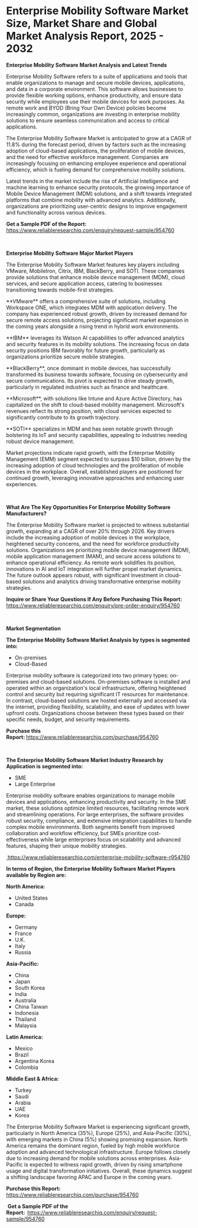 <p><h1>Enterprise Mobility Software Market Size, Market Share and Global Market Analysis Report, 2025 - 2032</h1></p><p><strong>Enterprise Mobility Software Market Analysis and Latest Trends</strong></p>
<p><p>Enterprise Mobility Software refers to a suite of applications and tools that enable organizations to manage and secure mobile devices, applications, and data in a corporate environment. This software allows businesses to provide flexible working options, enhance productivity, and ensure data security while employees use their mobile devices for work purposes. As remote work and BYOD (Bring Your Own Device) policies become increasingly common, organizations are investing in enterprise mobility solutions to ensure seamless communication and access to critical applications.</p><p>The Enterprise Mobility Software Market is anticipated to grow at a CAGR of 11.8% during the forecast period, driven by factors such as the increasing adoption of cloud-based applications, the proliferation of mobile devices, and the need for effective workforce management. Companies are increasingly focusing on enhancing employee experience and operational efficiency, which is fueling demand for comprehensive mobility solutions. </p><p>Latest trends in the market include the rise of Artificial Intelligence and machine learning to enhance security protocols, the growing importance of Mobile Device Management (MDM) solutions, and a shift towards integrated platforms that combine mobility with advanced analytics. Additionally, organizations are prioritizing user-centric designs to improve engagement and functionality across various devices.</p></p>
<p><strong>Get a Sample PDF of the Report:&nbsp;</strong> <a href="https://www.reliableresearchiq.com/enquiry/request-sample/954760?utm_campaign=2744&utm_medium=2&utm_source=Github&utm_content=ia&utm_term=18042025&utm_id=enterprise-mobility-software">https://www.reliableresearchiq.com/enquiry/request-sample/954760</a></p>
<p>&nbsp;</p>
<p><strong>Enterprise Mobility Software Major Market Players</strong></p>
<p><p>The Enterprise Mobility Software Market features key players including VMware, MobileIron, Citrix, IBM, BlackBerry, and SOTI. These companies provide solutions that enhance mobile device management (MDM), cloud services, and secure application access, catering to businesses transitioning towards mobile-first strategies.</p><p>**VMware** offers a comprehensive suite of solutions, including Workspace ONE, which integrates MDM with application delivery. The company has experienced robust growth, driven by increased demand for secure remote access solutions, projecting significant market expansion in the coming years alongside a rising trend in hybrid work environments.</p><p>**IBM** leverages its Watson AI capabilities to offer advanced analytics and security features in its mobility solutions. The increasing focus on data security positions IBM favorably for future growth, particularly as organizations prioritize secure mobile strategies.</p><p>**BlackBerry**, once dominant in mobile devices, has successfully transformed its business towards software, focusing on cybersecurity and secure communications. Its pivot is expected to drive steady growth, particularly in regulated industries such as finance and healthcare.</p><p>**Microsoft**, with solutions like Intune and Azure Active Directory, has capitalized on the shift to cloud-based mobility management. Microsoft's revenues reflect its strong position, with cloud services expected to significantly contribute to its growth trajectory.</p><p>**SOTI** specializes in MDM and has seen notable growth through bolstering its IoT and security capabilities, appealing to industries needing robust device management.</p><p>Market projections indicate rapid growth, with the Enterprise Mobility Management (EMM) segment expected to surpass $10 billion, driven by the increasing adoption of cloud technologies and the proliferation of mobile devices in the workplace. Overall, established players are positioned for continued growth, leveraging innovative approaches and enhancing user experiences.</p></p>
<p>&nbsp;</p>
<p><strong>What Are The Key Opportunities For Enterprise Mobility Software Manufacturers?</strong></p>
<p><p>The Enterprise Mobility Software market is projected to witness substantial growth, expanding at a CAGR of over 20% through 2026. Key drivers include the increasing adoption of mobile devices in the workplace, heightened security concerns, and the need for workforce productivity solutions. Organizations are prioritizing mobile device management (MDM), mobile application management (MAM), and secure access solutions to enhance operational efficiency. As remote work solidifies its position, innovations in AI and IoT integration will further propel market dynamics. The future outlook appears robust, with significant investment in cloud-based solutions and analytics driving transformative enterprise mobility strategies.</p></p>
<p><strong>Inquire or Share Your Questions If Any Before Purchasing This Report:</strong> <a href="https://www.reliableresearchiq.com/enquiry/pre-order-enquiry/954760?utm_campaign=2744&utm_medium=2&utm_source=Github&utm_content=ia&utm_term=18042025&utm_id=enterprise-mobility-software">https://www.reliableresearchiq.com/enquiry/pre-order-enquiry/954760</a></p>
<p>&nbsp;</p>
<p><strong>Market Segmentation</strong></p>
<p><strong>The Enterprise Mobility Software Market Analysis by types is segmented into:</strong></p>
<p><ul><li>On-premises</li><li>Cloud-Based</li></ul></p>
<p><p>Enterprise mobility software is categorized into two primary types: on-premises and cloud-based solutions. On-premises software is installed and operated within an organization's local infrastructure, offering heightened control and security but requiring significant IT resources for maintenance. In contrast, cloud-based solutions are hosted externally and accessed via the internet, providing flexibility, scalability, and ease of updates with lower upfront costs. Organizations choose between these types based on their specific needs, budget, and security requirements.</p></p>
<p><strong>Purchase this Report:&nbsp;</strong><a href="https://www.reliableresearchiq.com/purchase/954760?utm_campaign=2744&utm_medium=2&utm_source=Github&utm_content=ia&utm_term=18042025&utm_id=enterprise-mobility-software">https://www.reliableresearchiq.com/purchase/954760</a></p>
<p>&nbsp;</p>
<p><strong>The Enterprise Mobility Software Market Industry Research by Application is segmented into:</strong></p>
<p><ul><li>SME</li><li>Large Enterprise</li></ul></p>
<p><p>Enterprise mobility software enables organizations to manage mobile devices and applications, enhancing productivity and security. In the SME market, these solutions optimize limited resources, facilitating remote work and streamlining operations. For large enterprises, the software provides robust security, compliance, and extensive integration capabilities to handle complex mobile environments. Both segments benefit from improved collaboration and workflow efficiency, but SMEs prioritize cost-effectiveness while large enterprises focus on scalability and advanced features, shaping their unique mobility strategies.</p></p>
<p><a href="https://www.reliableresearchiq.com/enterprise-mobility-software-r954760?utm_campaign=2744&utm_medium=2&utm_source=Github&utm_content=ia&utm_term=18042025&utm_id=enterprise-mobility-software">&nbsp;https://www.reliableresearchiq.com/enterprise-mobility-software-r954760</a></p>
<p><strong>In terms of Region, the Enterprise Mobility Software Market Players available by Region are:</strong></p>
<p>
    <p> <strong> North America: </strong>
        <ul>
            <li>United States</li>
            <li>Canada</li>
        </ul>
        </p> 
    <p> <strong> Europe: </strong>
        <ul>
            <li>Germany</li>
            <li>France</li>
            <li>U.K.</li>
            <li>Italy</li>
            <li>Russia</li>
        </ul>
        </p> 
    <p> <strong> Asia-Pacific: </strong>
        <ul>
            <li>China</li>
            <li>Japan</li>
            <li>South Korea</li>
            <li>India</li>
            <li>Australia</li>
            <li>China Taiwan</li>
            <li>Indonesia</li>
            <li>Thailand</li>
            <li>Malaysia</li>
        </ul>
        </p> 
    <p> <strong> Latin America: </strong>
        <ul>
            <li>Mexico</li>
            <li>Brazil</li>
            <li>Argentina Korea</li>
            <li>Colombia</li>
        </ul>
        </p> 
    <p> <strong> Middle East & Africa: </strong>
        <ul>
            <li>Turkey</li>
            <li>Saudi</li>
            <li>Arabia</li>
            <li>UAE</li>
            <li>Korea</li>
        </ul>
    </p>
    </p>
<p><p>The Enterprise Mobility Software Market is experiencing significant growth, particularly in North America (35%), Europe (25%), and Asia-Pacific (30%), with emerging markets in China (5%) showing promising expansion. North America remains the dominant region, fueled by high mobile workforce adoption and advanced technological infrastructure. Europe follows closely due to increasing demand for mobile solutions across enterprises. Asia-Pacific is expected to witness rapid growth, driven by rising smartphone usage and digital transformation initiatives. Overall, these dynamics suggest a shifting landscape favoring APAC and Europe in the coming years.</p></p>
<p><strong>Purchase this Report: </strong><a href="https://www.reliableresearchiq.com/purchase/954760?utm_campaign=2744&utm_medium=2&utm_source=Github&utm_content=ia&utm_term=18042025&utm_id=enterprise-mobility-software">https://www.reliableresearchiq.com/purchase/954760</a></p>
<p>&nbsp;<strong>Get a Sample PDF of the Report:&nbsp;&nbsp;</strong><a href="https://www.reliableresearchiq.com/enquiry/request-sample/954760?utm_campaign=2744&utm_medium=2&utm_source=Github&utm_content=ia&utm_term=18042025&utm_id=enterprise-mobility-software">https://www.reliableresearchiq.com/enquiry/request-sample/954760</a></p>
<p><strong></strong></p>
<p><p></p><p></p><p></p></p>